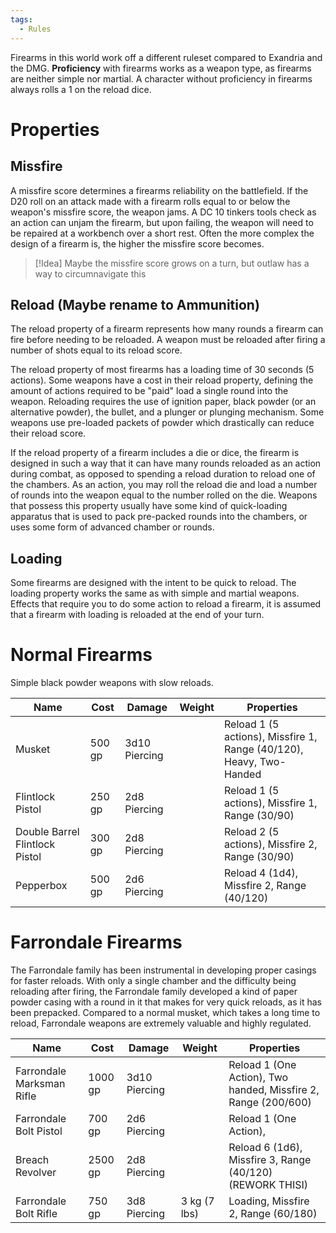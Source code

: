 ```yaml
---
tags:
  - Rules
---
```

Firearms in this world work off a different ruleset compared to Exandria and the DMG. **Proficiency** with firearms works as a weapon type, as firearms are neither simple nor martial. A character without proficiency in firearms always rolls a 1 on the reload dice.
# Properties
## Missfire
A missfire score determines a firearms reliability on the battlefield. If the D20 roll on an attack made with a firearm rolls equal to or below the weapon's missfire score, the weapon jams. A DC 10 tinkers tools check as an action can unjam the firearm, but upon failing, the weapon will need to be repaired at a workbench over a short rest. Often the more complex the design of a firearm is, the higher the missfire score becomes.
>[!Idea]
>Maybe the missfire score grows on a turn, but outlaw has a way to circumnavigate this
## Reload (Maybe rename to Ammunition)
The reload property of a firearm represents how many rounds a firearm can fire before needing to be reloaded. A weapon must be reloaded after firing a number of shots equal to its reload score.

The reload property of most firearms has a loading time of 30 seconds (5 actions). Some weapons have a cost in their reload property, defining the amount of actions required to be "paid" load a single round into the weapon. Reloading requires the use of ignition paper, black powder (or an alternative powder), the bullet, and a plunger or plunging mechanism. Some weapons use pre-loaded packets of powder which drastically can reduce their reload score.

If the reload property of a firearm includes a die or dice, the firearm is designed in such a way that it can have many rounds reloaded as an action during combat, as opposed to spending a reload duration to reload one of the chambers. As an action, you may roll the reload die and load a number of rounds into the weapon equal to the number rolled on the die. Weapons that possess this property usually have some kind of quick-loading apparatus that is used to pack pre-packed rounds into the chambers, or uses some form of advanced chamber or rounds.
## Loading
Some firearms are designed with the intent to be quick to reload. The loading property works the same as with simple and martial weapons. Effects that require you to do some action to reload a firearm, it is assumed that a firearm with loading is reloaded at the end of your turn.
# Normal Firearms
Simple black powder weapons with slow reloads. 

| Name                           | Cost   | Damage        | Weight | Properties                                                          |
| ------------------------------ | ------ | ------------- | ------ | ------------------------------------------------------------------- |
| Musket                         | 500 gp | 3d10 Piercing |        | Reload 1 (5 actions), Missfire 1, Range (40/120), Heavy, Two-Handed |
| Flintlock Pistol               | 250 gp | 2d8 Piercing  |        | Reload 1 (5 actions), Missfire 1, Range (30/90)                     |
| Double Barrel Flintlock Pistol | 300 gp | 2d8 Piercing  |        | Reload 2 (5 actions), Missfire 2, Range (30/90)                     |
| Pepperbox                      | 500 gp | 2d6 Piercing  |        | Reload 4 (1d4), Missfire 2, Range (40/120)                          |
# Farrondale Firearms
The Farrondale family has been instrumental in developing proper casings for faster reloads. With only a single chamber and the difficulty being reloading after firing, the Farrondale family developed a kind of paper powder casing with a round in it that makes for very quick reloads, as it has been prepacked. Compared to a normal musket, which takes a long time to reload, Farrondale weapons are extremely valuable and highly regulated.

| Name                      | Cost    | Damage        | Weight       | Properties                                                     |
| ------------------------- | ------- | ------------- | ------------ | -------------------------------------------------------------- |
| Farrondale Marksman Rifle | 1000 gp | 3d10 Piercing |              | Reload 1 (One Action), Two handed, Missfire 2, Range (200/600) |
| Farrondale Bolt Pistol    | 700 gp  | 2d6 Piercing  |              | Reload 1 (One Action),                                         |
| Breach Revolver           | 2500 gp | 2d8 Piercing  |              | Reload 6 (1d6), Missfire 3, Range (40/120) (REWORK THISI)      |
| Farrondale Bolt Rifle     | 750 gp  | 3d8 Piercing  | 3 kg (7 lbs) | Loading, Missfire 2, Range (60/180)                            |
